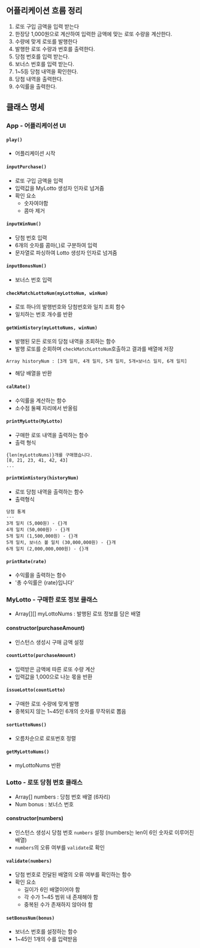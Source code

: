 ## 어플리케이션 흐름 정리
1. 로또 구입 금액을 입력 받는다
2. 한장당 1,000원으로 계산하여 입력한 금액에 맞는 로또 수량을 계산한다.
3. 수량에 맞게 로또를 발행한다
4. 발행한 로또 수량과 번호를 출력한다.
5. 당첨 번호를 입력 받는다.
6. 보너스 번호를 입력 받는다.
7. 1~5등 당첨 내역을 확인한다.
7. 당첨 내역을 출력한다.
8. 수익률을 출력한다.

## 클래스 명세
### App - 어플리케이션 UI
#### `play()`
- 어플리케이션 시작

#### `inputPurchase()`
- 로또 구입 금액을 입력
- 입력값을 MyLotto 생성자 인자로 넘겨줌
- 확인 요소
    - 숫자여야함
    - 콤마 제거

#### `inputWinNum()`
- 당첨 번호 입력
- 6개의 숫자를 콤마(,)로 구분하여 입력
- 문자열로 파싱하여 Lotto 생성자 인자로 넘겨줌

#### `inputBonusNum()`
- 보너스 번호 입력

#### `checkMatchLottoNum(myLottoNum, winNum)`
- 로또 하나의 발행번호와 당첨번호와 일치 조회 함수
- 일치하는 번호 개수를 반환

#### `getWinHistory(myLottoNums, winNum)`
- 발행된 모든 로또의 당첨 내역을 조회하는 함수
- 발행 로또를 순회하며 `checkMatchLottoNum`호출하고 결과를 배열에 저장
```
Array historyNum : [3개 일치, 4개 일치, 5개 일치, 5개+보너스 일치, 6개 일치]
```
- 해당 배열을 반환

#### `calRate()`
- 수익률을 계산하는 함수
- 소수점 둘째 자리에서 반올림

#### `printMyLotto(MyLotto)`
- 구매한 로또 내역을 출력하는 함수
- 출력 형식
```
{len(myLottoNums)}개를 구매했습니다.
[8, 21, 23, 41, 42, 43]
...
```

#### `printWinHistory(historyNum)`
- 로또 당첨 내역을 출력하는 함수
- 출력형식
```
당첨 통계
---
3개 일치 (5,000원) - {}개
4개 일치 (50,000원) - {}개
5개 일치 (1,500,000원) - {}개
5개 일치, 보너스 볼 일치 (30,000,000원) - {}개
6개 일치 (2,000,000,000원) - {}개
```

#### `printRate(rate)`
- 수익률을 출력하는 함수
- '총 수익률은 {rate}입니다'


### MyLotto - 구매한 로또 정보 클래스
- Array[][] myLottoNums : 발행된 로또 정보를 담은 배열

#### constructor(purchaseAmount)
- 인스턴스 생성시 구매 금액 설정

#### `countLotto(purchaseAmount)`
- 입력받은 금액에 따른 로또 수량 계산
- 입력값을 1,000으로 나눈 몫을 반환

#### `issueLotto(countLotto)`
- 구매한 로또 수량에 맞게 발행
- 중복되지 않는 1~45인 6개의 숫자를 무작위로 뽑음

#### `sortLottoNums()`
- 오름차순으로 로또번호 정렬

#### `getMyLottoNums()`
- myLottoNums 반환


### Lotto - 로또 당첨 번호 클래스
- Array[] numbers : 당첨 번호 배열 (6자리)
- Num bonus : 보너스 번호

#### constructor(numbers)
- 인스턴스 생성시 당첨 번호 `numbers` 설정 (numbers는 len이 6인 숫자로 이루어진 배열)
- `numbers`의 오류 여부를 `validate`로 확인

#### `validate(numbers)`
- 당첨 번호로 전달된 배열의 오류 여부를 확인하는 함수
- 확인 요소
    - 길이가 6인 배열이어야 함
    - 각 수가 1~45 범위 내 존재해야 함
    - 중복된 수가 존재하지 않아야 함

#### `setBonusNum(bonus)`
- 보너스 번호를 설정하는 함수
- 1~45인 1개의 수를 입력받음